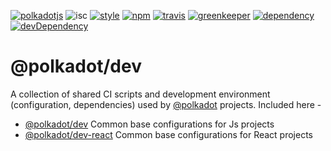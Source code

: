 [![polkadotjs](https://img.shields.io/badge/polkadot-js-orange.svg?style=flat-square)](https://polkadot.js.org)
![isc](https://img.shields.io/badge/License-Apache%202.0-blue.svg?style=flat-square)
[![style](https://img.shields.io/badge/code%20style-semistandard-lightgrey.svg?style=flat-square)](https://github.com/Flet/semistandard)
[![npm](https://img.shields.io/npm/v/@polkadot/dev.svg?style=flat-square)](https://www.npmjs.com/package/@polkadot/dev)
[![travis](https://img.shields.io/travis/polkadot-js/dev.svg?style=flat-square)](https://travis-ci.org/polkadot-js/dev)
[![greenkeeper](https://img.shields.io/badge/greenkeeper-enabled-brightgreen.svg?style=flat-square)](https://greenkeeper.io/)
[![dependency](https://img.shields.io/david/polkadot-js/dev.svg?style=flat-square)](https://david-dm.org/polkadot-js/dev)
[![devDependency](https://img.shields.io/david/dev/polkadot-js/dev.svg?style=flat-square)](https://david-dm.org/polkadot-js/dev#info=devDependencies)

# @polkadot/dev

A collection of shared CI scripts and development environment (configuration, dependencies) used by [@polkadot](https://polkadot.js.org) projects. Included here -

- [@polkadot/dev](packages/dev/) Common base configurations for Js projects
- [@polkadot/dev-react](packages/dev-react/) Common base configurations for React projects
